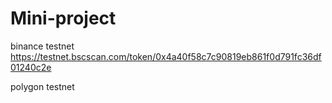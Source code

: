 # Mini-project

binance testnet https://testnet.bscscan.com/token/0x4a40f58c7c90819eb861f0d791fc36df01240c2e

polygon testnet
